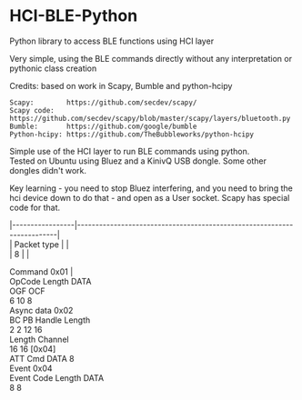 # HCI-BLE-Python
Python library to access BLE functions using HCI layer   

Very simple, using the BLE commands directly without any interpretation or pythonic class creation    

Credits: based on work in Scapy, Bumble and python-hcipy

```
Scapy:        https://github.com/secdev/scapy/
Scapy code:   https://github.com/secdev/scapy/blob/master/scapy/layers/bluetooth.py
Bumble:       https://github.com/google/bumble
Python-hcipy: https://github.com/TheBubbleworks/python-hcipy
```

Simple use of the HCI layer to run BLE commands using python.   
Tested on Ubuntu using Bluez and a KinivQ USB dongle. Some other dongles didn't work.   

Key learning - you need to stop Bluez interfering, and you need to bring the hci device down to do that - and open as a User socket.   Scapy has special code for that.


|-----------------|------------------------------------------------------------------------|    
| Packet type     |                                                                        |		  			
| 8		  |                                                                        |


Command
0x01 							|	
	OpCode	Length	DATA				
	OGF	OCF						
	6	10	8					
Async data
0x02								
	BC	PB	Handle	Length				
	2	2	12	16				
					Length	Channel		
					16	16
[0x04]		
							ATT Cmd	DATA
							8	
Event
0x04								
	Event Code	Length	DATA					
	8	8						


